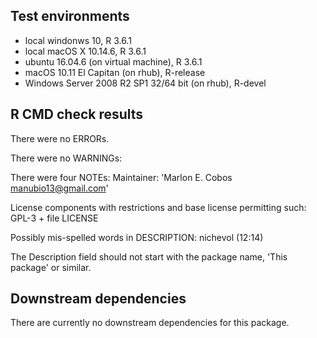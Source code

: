 ## Test environments
* local windonws 10, R 3.6.1
* local macOS X 10.14.6, R 3.6.1
* ubuntu 16.04.6 (on virtual machine), R 3.6.1
* macOS 10.11 El Capitan (on rhub), R-release
* Windows Server 2008 R2 SP1 32/64 bit (on rhub), R-devel


## R CMD check results
There were no ERRORs. 

There were no WARNINGs:

There were four NOTEs:
Maintainer: 'Marlon E. Cobos <manubio13@gmail.com>'

License components with restrictions and base license permitting such:
  GPL-3 + file LICENSE

Possibly mis-spelled words in DESCRIPTION:
  nichevol (12:14)

The Description field should not start with the package name,
  'This package' or similar.


## Downstream dependencies
There are currently no downstream dependencies for this package.
